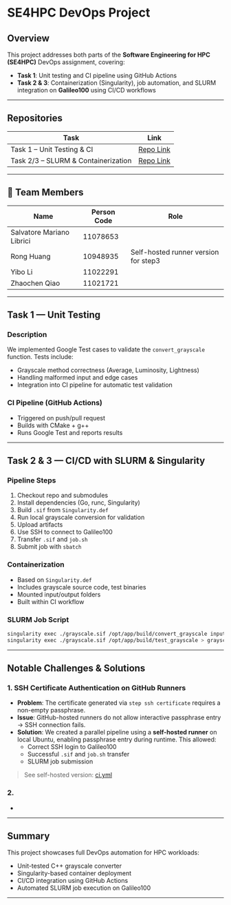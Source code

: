 
# SE4HPC DevOps Project

## Overview

This project addresses both parts of the **Software Engineering for HPC (SE4HPC)** DevOps assignment, covering:

- **Task 1**: Unit testing and CI pipeline using GitHub Actions  
- **Task 2 & 3**: Containerization (Singularity), job automation, and SLURM integration on **Galileo100** using CI/CD workflows

---

## Repositories

| Task | Link                                                                 |
|------|----------------------------------------------------------------------|
| Task 1 – Unit Testing & CI | [Repo Link](https://github.com/MarianoAkaMery/QiaoLibriciLiHuang_DevOps_first_part) |
| Task 2/3 – SLURM & Containerization | [Repo Link](https://github.com/MarianoAkaMery/QiaoLibriciLiHuang_DevOps_second_part) |

---

## 👥 Team Members

| Name                      | Person Code | Role |
|---------------------------|-------------|------|
| Salvatore Mariano Librici | 11078653    |  |
| Rong Huang                | 10948935    | Self-hosted runner version for step3|
| Yibo Li                   | 11022291    |  |
| Zhaochen Qiao             | 11021721    |  |

---

##  Task 1 — Unit Testing

### Description

We implemented Google Test cases to validate the `convert_grayscale` function. Tests include:

- Grayscale method correctness (Average, Luminosity, Lightness)
- Handling malformed input and edge cases
- Integration into CI pipeline for automatic test validation

### CI Pipeline (GitHub Actions)

- Triggered on push/pull request
- Builds with CMake + g++
- Runs Google Test and reports results

---

##  Task 2 & 3 — CI/CD with SLURM & Singularity

### Pipeline Steps

1. Checkout repo and submodules  
2. Install dependencies (Go, runc, Singularity)  
3. Build `.sif` from `Singularity.def`  
4. Run local grayscale conversion for validation  
5. Upload artifacts  
6. Use SSH to connect to Galileo100  
7. Transfer `.sif` and `job.sh`  
8. Submit job with `sbatch`

### Containerization

- Based on `Singularity.def`
- Includes grayscale source code, test binaries
- Mounted input/output folders
- Built within CI workflow

### SLURM Job Script

```bash
singularity exec ./grayscale.sif /opt/app/build/convert_grayscale input output Average
singularity exec ./grayscale.sif /opt/app/build/test_grayscale > grayscale_output.log 2>&1
```

---

##  Notable Challenges & Solutions

### 1. SSH Certificate Authentication on GitHub Runners

- **Problem**: The certificate generated via `step ssh certificate` requires a non-empty passphrase.
- **Issue**: GitHub-hosted runners do not allow interactive passphrase entry → SSH connection fails.
- **Solution**: We created a parallel pipeline using a **self-hosted runner** on local Ubuntu, enabling passphrase entry during runtime. This allowed:
  - Correct SSH login to Galileo100
  - Successful `.sif` and `job.sh` transfer
  - SLURM job submission

> See self-hosted version: [ci.yml](https://github.com/hRonalda/sw_second_part/blob/master/.github/workflows/ci.yml)

### 2. 

- 


---

## Summary

This project showcases full DevOps automation for HPC workloads:
- Unit-tested C++ grayscale converter
- Singularity-based container deployment
- CI/CD integration using GitHub Actions
- Automated SLURM job execution on Galileo100

---
